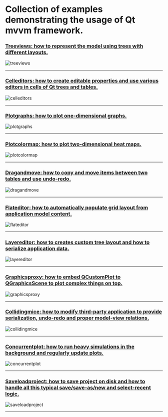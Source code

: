 # Collection of examples demonstrating the usage of Qt mvvm framework.

### [Treeviews: how to represent the model using trees with different layouts.](treeviews/README.md)

![treeviews](../doc/treeviews1.png)

<hr>

### [Celleditors:  how to create editable properties and use various editors in cells of Qt trees and tables.](celleditors/README.md)

![celleditors](../doc/celleditors.png)

<hr>

### [Plotgraphs:  how to plot one-dimensional graphs.](plotgraphs/README.md)

![plotgraphs](../doc/plotgraphs.png)

<hr>

### [Plotcolormap:  how to plot two-dimensional heat maps.](plotcolormap/README.md)

![plotcolormap](../doc/plotcolormap.png)

<hr>

### [Dragandmove:  how to copy and move items between two tables and use undo-redo.](dragandmove/README.md)

![dragandmove](../doc/dragandmove.png)

<hr>

### [Flateditor: how to automatically populate grid layout from  application model content.](flateditor/README.md)

![flateditor](../doc/flateditor.png)

<hr>

### [Layereditor: how to creates custom tree layout and how to serialize application data.](layereditor/README.md)

![layereditor](../doc/layereditor.png)

<hr>

### [Graphicsproxy: how to embed QCustomPlot to QGraphicsScene to plot complex things on top.](graphicsproxy/README.md)

![graphicsproxy](../doc/graphicsproxy.png)

<hr>

### [Collidingmice: how to modify third-party application to provide serialization, undo-redo and proper model-view relations.](collidingmice/README.md)

![collidingmice](../doc/colliding-mice-after.png)

<hr>

### [Concurrentplot: how to run heavy simulations in the background and regularly update plots.](concurrentplot/README.md)

![concurrentplot](../doc/concurrentplot.png)

<hr>

### [Saveloadproject: how to save project on disk and how to handle all this typical save/save-as/new and select-recent logic.](saveloadproject/README.md)

![saveloadproject](../doc/saveloadproject.png)

<hr>
